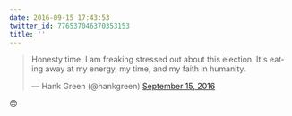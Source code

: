 ```yaml
---
date: 2016-09-15 17:43:53
twitter_id: 776537046370353153
title: ''
---
```


<blockquote class="twitter-tweet"><p lang="en" dir="ltr">Honesty time: I am freaking stressed out about this election. It&#39;s eating away at my energy, my time, and my faith in humanity.</p>&mdash; Hank Green (@hankgreen) <a href="https://twitter.com/hankgreen/status/776534212753002496?ref_src=twsrc%5Etfw">September 15, 2016</a></blockquote>
<script async src="https://platform.twitter.com/widgets.js" charset="utf-8"></script>

🙃 
